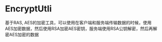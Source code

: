 # EncryptUtli
基于RAS, AES的加密工具，可以使用在客户端和服务端传输数据的时候，使用AES加密数据，然后使用RSA加密AES密钥，服务端使用RSA公钥解密，然后再解密AES加密的数据
